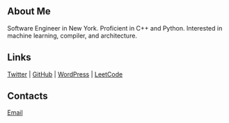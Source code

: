 ## About Me
Software Engineer in New York. Proficient in C++ and Python. Interested in machine learning, compiler, and architecture.

## Links
[Twitter](https://twitter.com/levendlee) | [GitHub](https://github.com/levendlee) | [WordPress](https://levendlee.wordpress.com) | [LeetCode](https://leetcode.com/levendlee)

## Contacts
[Email](mailto:levedlee@gmail.com)
